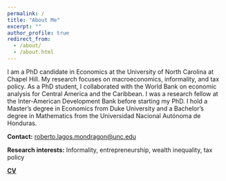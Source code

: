 ```yaml
---
permalink: /
title: "About Me"
excerpt: ""
author_profile: true
redirect_from: 
  - /about/
  - /about.html
---
```


I am a PhD candidate in Economics at the University of North Carolina at Chapel Hill. My research focuses on macroeconomics, informality, and tax policy. As a PhD student, I collaborated with the World Bank on economic analysis for Central America and the Caribbean. I was a research fellow at the Inter-American Development Bank before starting my PhD. I hold a Master’s degree in Economics from Duke University and a Bachelor’s degree in Mathematics from the Universidad Nacional Autónoma de Honduras.

**Contact:** [roberto.lagos.mondragon@unc.edu](mailto:roberto.lagos.mondragon@unc.edu)

**Research interests:** Informality, entrepreneurship, wealth inequality, tax policy

[**CV**](/files/RLagos_CV.pdf) 
